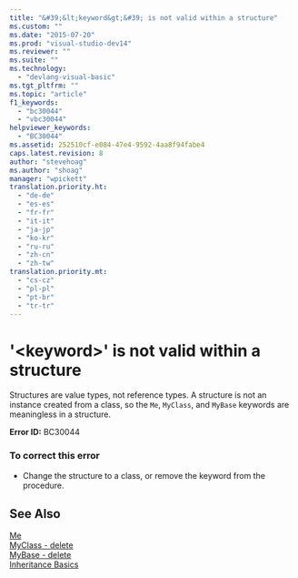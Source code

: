 ```yaml
---
title: "&#39;&lt;keyword&gt;&#39; is not valid within a structure"
ms.custom: ""
ms.date: "2015-07-20"
ms.prod: "visual-studio-dev14"
ms.reviewer: ""
ms.suite: ""
ms.technology: 
  - "devlang-visual-basic"
ms.tgt_pltfrm: ""
ms.topic: "article"
f1_keywords: 
  - "bc30044"
  - "vbc30044"
helpviewer_keywords: 
  - "BC30044"
ms.assetid: 252510cf-e084-47e4-9592-4aa8f94fabe4
caps.latest.revision: 8
author: "stevehoag"
ms.author: "shoag"
manager: "wpickett"
translation.priority.ht: 
  - "de-de"
  - "es-es"
  - "fr-fr"
  - "it-it"
  - "ja-jp"
  - "ko-kr"
  - "ru-ru"
  - "zh-cn"
  - "zh-tw"
translation.priority.mt: 
  - "cs-cz"
  - "pl-pl"
  - "pt-br"
  - "tr-tr"
---
```

# &#39;&lt;keyword&gt;&#39; is not valid within a structure
Structures are value types, not reference types. A structure is not an instance created from a class, so the `Me`, `MyClass`, and `MyBase` keywords are meaningless in a structure.  
  
 **Error ID:** BC30044  
  
### To correct this error  
  
-   Change the structure to a class, or remove the keyword from the procedure.  
  
## See Also  
 [Me](http://msdn.microsoft.com/en-us/a65973c7-cf06-4547-9b25-9fba885525c2)   
 [MyClass - delete](http://msdn.microsoft.com/en-us/5db36f9b-f796-4b6a-ba34-cac1fde6eb62)   
 [MyBase - delete](http://msdn.microsoft.com/en-us/52491d06-6451-4f6f-9aa6-8fab59bbc2b9)   
 [Inheritance Basics](../../visual-basic/programming-guide/language-features/objects-and-classes/inheritance-basics.md)